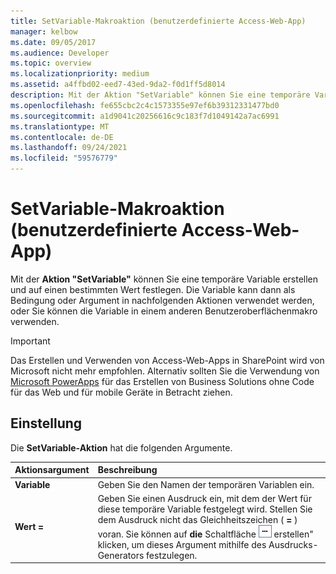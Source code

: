 ```yaml
---
title: SetVariable-Makroaktion (benutzerdefinierte Access-Web-App)
manager: kelbow
ms.date: 09/05/2017
ms.audience: Developer
ms.topic: overview
ms.localizationpriority: medium
ms.assetid: a4ffbd02-eed7-43ed-9da2-f0d1ff5d8014
description: Mit der Aktion "SetVariable" können Sie eine temporäre Variable erstellen und auf einen bestimmten Wert festlegen. Die Variable kann dann als Bedingung oder Argument in nachfolgenden Aktionen verwendet werden, oder Sie können die Variable in einem anderen Benutzeroberflächenmakro verwenden.
ms.openlocfilehash: fe655cbc2c4c1573355e97ef6b39312331477bd0
ms.sourcegitcommit: a1d9041c20256616c9c183f7d1049142a7ac6991
ms.translationtype: MT
ms.contentlocale: de-DE
ms.lasthandoff: 09/24/2021
ms.locfileid: "59576779"
---
```

# <a name="setvariable-macro-action-access-custom-web-app"></a>SetVariable-Makroaktion (benutzerdefinierte Access-Web-App)

Mit der **Aktion "SetVariable"** können Sie eine temporäre Variable erstellen und auf einen bestimmten Wert festlegen. Die Variable kann dann als Bedingung oder Argument in nachfolgenden Aktionen verwendet werden, oder Sie können die Variable in einem anderen Benutzeroberflächenmakro verwenden. 
  
> [!IMPORTANT]
> Das Erstellen und Verwenden von Access-Web-Apps in SharePoint wird von Microsoft nicht mehr empfohlen. Alternativ sollten Sie die Verwendung von [Microsoft PowerApps](https://powerapps.microsoft.com/en-us/) für das Erstellen von Business Solutions ohne Code für das Web und für mobile Geräte in Betracht ziehen. 
  
## <a name="setting"></a>Einstellung

Die **SetVariable-Aktion** hat die folgenden Argumente. 
  
|**Aktionsargument**|**Beschreibung**|
|:-----|:-----|
|**Variable** <br/> |Geben Sie den Namen der temporären Variablen ein.  <br/> |
|**Wert =** <br/> |Geben Sie einen Ausdruck ein, mit dem der Wert für diese temporäre Variable festgelegt wird. Stellen Sie dem Ausdruck nicht das Gleichheitszeichen ( **=** ) voran. Sie können auf **die** Schaltfläche !["Formel](media/buildbut_ZA06047218.gif "Formel") erstellen" klicken, um dieses Argument mithilfe des Ausdrucks-Generators festzulegen.  <br/> |
   

